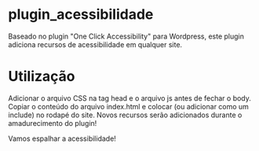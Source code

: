 # plugin_acessibilidade
Baseado no plugin "One Click Accessibility" para Wordpress, este plugin adiciona recursos de acessibilidade em qualquer site. 

# Utilização
Adicionar o arquivo CSS na tag head e o arquivo js antes de fechar o body. 
Copiar o conteúdo do arquivo index.html e colocar (ou adicionar como um include) no rodapé do site.
Novos recursos serão adicionados durante o amadurecimento do plugin!

Vamos espalhar a acessibilidade!
